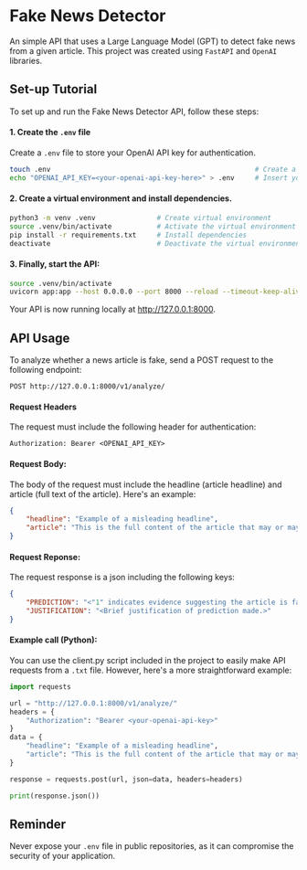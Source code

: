 # Fake News Detector
An simple API that uses a Large Language Model (GPT) to detect fake news from a given article. This project was created using `FastAPI` and `OpenAI` libraries.

## Set-up Tutorial
To set up and run the Fake News Detector API, follow these steps:

#### 1. Create the `.env` file
Create a `.env` file to store your OpenAI API key for authentication.

```bash
touch .env                                                  # Create a .env file
echo "OPENAI_API_KEY=<your-openai-api-key-here>" > .env     # Insert your OpenAI API Key into .env
```

#### 2. Create a virtual environment and install dependencies.
```bash
python3 -m venv .venv               # Create virtual environment
source .venv/bin/activate           # Activate the virtual environment
pip install -r requirements.txt     # Install dependencies
deactivate                          # Deactivate the virtual environment after installation
```

#### 3. Finally, start the API:
```bash
source .venv/bin/activate                                                       # Activate the virtual environment
uvicorn app:app --host 0.0.0.0 --port 8000 --reload --timeout-keep-alive 60     # Start API
```

Your API is now running locally at http://127.0.0.1:8000.

## API Usage
To analyze whether a news article is fake, send a POST request to the following endpoint:
```
POST http://127.0.0.1:8000/v1/analyze/
```

#### Request Headers
The request must include the following header for authentication:
```
Authorization: Bearer <OPENAI_API_KEY>
```

#### Request Body:
The body of the request must include the headline (article headline) and article (full text of the article). Here's an example:
```json
{
    "headline": "Example of a misleading headline",
    "article": "This is the full content of the article that may or may not be fake."
}
```

#### Request Reponse:
The request response is a json including the following keys:
```json
{
    "PREDICTION": "<"1" indicates evidence suggesting the article is fake news, and "0" otherwise>",
    "JUSTIFICATION": "<Brief justification of prediction made.>"
}
```

#### Example call (Python):
You can use the client.py script included in the project to easily make API requests from a `.txt` file. However, here's a more straightforward example:
```python
import requests

url = "http://127.0.0.1:8000/v1/analyze/"
headers = {
    "Authorization": "Bearer <your-openai-api-key>"
}
data = {
    "headline": "Example of a misleading headline",
    "article": "This is the full content of the article that may or may not be fake."
}

response = requests.post(url, json=data, headers=headers)

print(response.json())
```

## Reminder
Never expose your `.env` file in public repositories, as it can compromise the security of your application.
